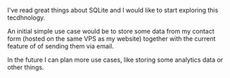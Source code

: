 I've read great things about SQLite and I would like to start exploring this tecdhnology.

An initial simple use case would be to store some data from my contact form (hosted on the same VPS as my website) together with the current feature of of sending them via email.

In the future I can plan more use cases, like storing some analytics data or other things.